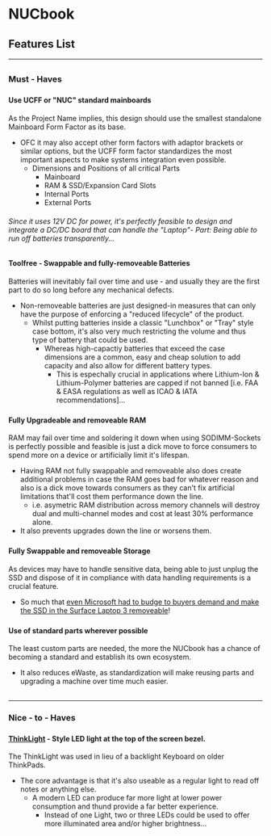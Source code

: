 # NUCbook
## Features List

---
##
### Must - Haves
###
#### Use UCFF or "NUC" standard mainboards
As the Project Name implies, this design should use the smallest standalone Mainboard Form Factor as its base.
- OFC it may also accept other form factors with adaptor brackets or similar options, but the UCFF form factor standardizes the most important aspects to make systems integration even possible.
  - Dimensions and Positions of all critical Parts
    - Mainboard
    - RAM & SSD/Expansion Card Slots
    - Internal Ports
    - External Ports
###### Since it uses 12V DC for power, it's perfectly feasible to design and integrate a DC/DC board that can handle the "Laptop"- Part: Being able to run off batteries transparently...
###
#### Toolfree - Swappable and fully-removeable Batteries
Batteries will inevitably fail over time and use - and usually they are the first part to do so long before any mechanical defects.
- Non-removeable batteries are just designed-in measures that can only have the purpose of enforcing a "reduced lifecycle" of the product.
  - Whilst putting batteries inside a classic "Lunchbox" or "Tray" style case bottom, it's also very much restricting the volume and thus type of battery that could be used.
    - Whereas high-capactiy batteries that exceed the case dimensions are a common, easy and cheap solution to add capacity and also allow for different battery types.
      - This is espechally crucial in applications where Lithium-Ion & Lithium-Polymer batteries are capped if not banned [i.e. FAA & EASA regulations as well as ICAO & IATA recommendations]...
###
#### Fully Upgradeable and removeable RAM
RAM may fail over time and soldering it down when using SODIMM-Sockets is perfectly possible and feasible is just a dick move to force consumers to spend more on a device or artificially limit it's lifespan.
- Having RAM not fully swappable and removeable also does create additional problems in case the RAM goes bad for whatever reason and also is a dick move towards consumers as they can't fix artificial limitations that'll cost them performance down the line.
  - i.e. asymetric RAM distribution across memory channels will destroy dual and multi-channel modes and cost at least 30% performance alone.
- It also prevents upgrades down the line or worsens them.
###
#### Fully Swappable and removeable Storage
As devices may have to handle sensitive data, being able to just unplug the SSD and dispose of it in compliance with data handling requirements is a crucial feature.
- So much that [even Microsoft had to budge to buyers demand and make the SSD in the Surface Laptop 3 removeable](https://youtu.be/OpXizbzeRoc?t=49)!
###
#### Use of standard parts wherever possible
The least custom parts are needed, the more the NUCbook has a chance of becoming a standard and establish its own ecosystem.
- It also reduces eWaste, as standardization will make reusing parts and upgrading a machine over time much easier.
##

---
### Nice - to - Haves
###
#### [ThinkLight](https://www.thinkwiki.org/wiki/ThinkLight) - Style LED light at the top of the screen bezel.
The ThinkLight was used in lieu of a backlight Keyboard on older ThinkPads.
- The core advantage is that it's also useable as a regular light to read off notes or anything else.
  - A modern LED can produce far more light at lower power consumption and thund provide a far better experience.
    - Instead of one Light, two or three LEDs could be used to offer more illuminated area and/or higher brightness...

